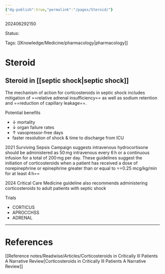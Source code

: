 ```yaml
---
{"dg-publish":true,"permalink":"/pages/Steroid/"}
---
```



202406292150

Status: 

Tags: [[Knowledge/Medicine/pharmacology\|pharmacology]]

# Steroid



## Steroid in [[septic shock\|septic shock]]
The mechanism of action for corticosteroids in septic shock includes mitigation of ==relative adrenal insufficiency== as well as sodium retention and ==reduction of capillary leakage==.

Potential benefits
- ↓ mortality
- ↓ organ failure rates
- ↑ vasopressor-free days
- faster resolution of shock & time to discharge from ICU

2021 Surviving Sepsis Campaign suggests intravenous hydrocortisone should be administered as 50 mg intravenous every 6 h or a continuous infusion for a total of 200 mg per day. These guidelines suggest the initiation of corticosteroids when a patient has received a dose of norepinephrine or epinephrine greater than or equal to ==0.25 mcg/kg/min for at least 4 h==

2024 Critical Care Medicine guideline also recommends administering corticosteroids to adult patients with septic shock

Trials
- CORTICUS
- APROCCHSS
- ADRENAL

___
# References
[[Reference notes/Readwise/Articles/Corticosteroids in Critically Ill Patients A Narrative Review\|Corticosteroids in Critically Ill Patients A Narrative Review]]
